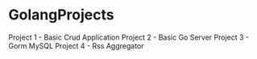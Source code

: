# GolangProjects

Project 1 - Basic Crud Application
Project 2 - Basic Go Server
Project 3 - Gorm MySQL
Project 4 - Rss Aggregator
